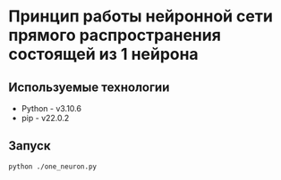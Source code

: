 # Принцип работы нейронной сети прямого распространения состоящей из 1 нейрона
## Используемые технологии
* Python - v3.10.6
* pip - v22.0.2

## Запуск
~~~bash
python ./one_neuron.py
~~~